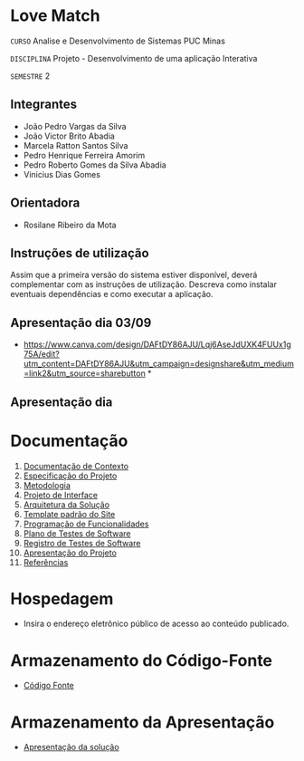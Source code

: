 
# Love Match

`CURSO` Analise e Desenvolvimento de Sistemas PUC Minas
 
`DISCIPLINA` Projeto - Desenvolvimento de uma aplicação Interativa

`SEMESTRE` 2



## Integrantes

* João Pedro Vargas da Silva
* João Victor Brito Abadia  
* Marcela Ratton Santos Silva  
* Pedro Henrique Ferreira Amorim
* Pedro Roberto Gomes da Silva Abadia
* Vinicius Dias Gomes

## Orientadora

* Rosilane Ribeiro da Mota

## Instruções de utilização

Assim que a primeira versão do sistema estiver disponível, deverá complementar com as instruções de utilização. Descreva como instalar eventuais dependências e como executar a aplicação.

## Apresentação dia 03/09 

*  https://www.canva.com/design/DAFtDY86AJU/Lqj6AseJdUXK4FUUx1g75A/edit?utm_content=DAFtDY86AJU&utm_campaign=designshare&utm_medium=link2&utm_source=sharebutton *
  

## Apresentação dia 


# Documentação

<ol>
<li><a href="docs/01-Documentação de Contexto.md"> Documentação de Contexto</a></li>
<li><a href="docs/02-Especificação do Projeto.md"> Especificação do Projeto</a></li>
<li><a href="docs/03-Metodologia.md"> Metodologia</a></li>
<li><a href="docs/04-Projeto de Interface.md"> Projeto de Interface</a></li>
<li><a href="docs/05-Arquitetura da Solução.md"> Arquitetura da Solução</a></li>
<li><a href="docs/06-Template padrão do Site.md"> Template padrão do Site</a></li>
<li><a href="docs/07-Programação de Funcionalidades.md"> Programação de Funcionalidades</a></li>
<li><a href="docs/08-Plano de Testes de Software.md"> Plano de Testes de Software</a></li>
<li><a href="docs/09-Registro de Testes de Software.md"> Registro de Testes de Software</a></li>
<li><a href="docs/10-Apresentação do Projeto.md"> Apresentação do Projeto</a></li>
<li><a href="docs/11-Referências.md"> Referências</a></li>
</ol>

# Hospedagem

* Insira o endereço eletrônico público de acesso ao conteúdo publicado. 

# Armazenamento do Código-Fonte

* <a href="src/README.md">Código Fonte</a>

# Armazenamento da Apresentação

* <a href="presentation/README.md">Apresentação da solução</a>
